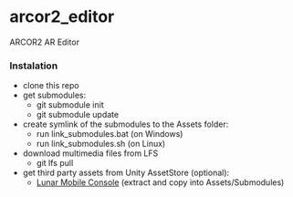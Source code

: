 # arcor2_editor
ARCOR2 AR Editor


### Instalation
 - clone this repo
 - get submodules:
   - git submodule init
   - git submodule update
 - create symlink of the submodules to the Assets folder:
   - run link_submodules.bat (on Windows)
   - run link_submodules.sh (on Linux)
 - download multimedia files from LFS
   - git lfs pull
 - get third party assets from Unity AssetStore (optional):
   - [Lunar Mobile Console](https://assetstore.unity.com/packages/tools/gui/lunar-mobile-console-free-82881) (extract and copy into Assets/Submodules)

